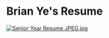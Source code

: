 # Brian Ye's Resume
[![Senior Year Resume JPEG.jpg](https://s27.postimg.org/fclzjxogz/Senior_Year_Resume_JPEG.jpg)](https://postimg.org/image/m32gtdbmn/)